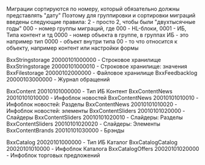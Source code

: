 Миграции  сортируются по номеру, который обязательно должны представлять "дату"
Поэтому для группировки и сортировки миграций введены следующие правила:
                    2              - просто 2, чтобы были "двухтысячные годы"
                     000           - номер группы миграций, где 000 - HL-блоки, 0001 - ИБ, Типа контент и тд
                        0000       - номер объекта в группе, в группах ИБ - это например тип
                            0000   - объект внутри типа
                                00 - то что относится к объекту, например контент или настройки формы

BxxStringstorage    20000101000000 - Строковое хранилище
BxxStringstorage    20000101000010 - Cтроковое хранилище: значения
BxxFilestorage      20000102000000 - Файловое хранилище
BxxFeedbacklog      20000103000000 - Журнал обращений

BxxContent          20010101000000 - Тип ИБ Контент
BxxContentNews      20010101010000 - Инфоблок новостей
BxxContentNews      20010101010010 - Инфоблок новостей: Разделы
BxxContentNews      20010101010020 - Инфоблок новостей: элементы
BxxContentSliders   20010101020000 - Слайдеры
BxxContentSliders   20010101020010 - Слайдеры: Разделы
BxxContentSliders   20010101020020 - Слайдеры: Элементы
BxxContentBrands    20010101030000 - Брэнды

BxxCatalog          20020101000000 - Тип ИБ Каталог
BxxCatalogCatalog   20020101010000 - Инфоблок Каталога
BxxCatalogOffers    20020101020000 - Инфоблок торговых предложений
